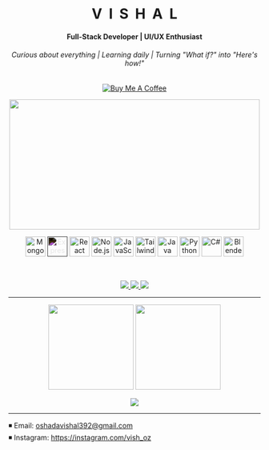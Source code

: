 <h1 align="center">V&nbsp;&nbsp;I&nbsp;&nbsp;S&nbsp;&nbsp;H&nbsp;&nbsp;A&nbsp;&nbsp;L</h1>
<h4 align="center">Full-Stack Developer | UI/UX Enthusiast</h4>
<h6 align="center">Curious about everything | Learning daily | Turning "What if?" into "Here's how!"</h6>

<p align="center">
  <a href="https://www.buymeacoffee.com/yourlink" target="_blank">
    <img src="https://img.shields.io/badge/Buy%20Me%20a%20Coffee-%E2%98%95-lightyellow?style=for-the-badge&logo=buy-me-a-coffee&logoColor=black" alt="Buy Me A Coffee"/>
  </a>
</p>

<p align="center">
  <img src="https://camo.githubusercontent.com/d5b8023397c632e791d495987bd0dcb4af3d3b3439dce25031c8f1fd46b87b43/68747470733a2f2f6d656469612e74656e6f722e636f6d2f595a506e477550655a763841414141642f636f64696e672e676966" height="260px" width="500px"/>
</p>

<!-- ⚛️ Custom Circular Tech Stack Highlight -->

<p align="center">
    <img src="https://cdn.jsdelivr.net/gh/devicons/devicon/icons/mongodb/mongodb-original.svg" height="40" alt="MongoDB"/>
    <img src="https://cdn.jsdelivr.net/gh/devicons/devicon/icons/express/express-original.svg" height="40" alt="Express" style="filter: invert(100%)"/>
    <img src="https://cdn.jsdelivr.net/gh/devicons/devicon/icons/react/react-original.svg" height="40" alt="React"/>
    <img src="https://cdn.jsdelivr.net/gh/devicons/devicon/icons/nodejs/nodejs-original.svg" height="40" alt="Node.js"/>
    <img src="https://cdn.jsdelivr.net/gh/devicons/devicon/icons/javascript/javascript-original.svg" height="40" alt="JavaScript"/>
    <img src="https://www.vectorlogo.zone/logos/tailwindcss/tailwindcss-icon.svg" height="40" alt="TailwindCSS"/>
    <img src="https://cdn.jsdelivr.net/gh/devicons/devicon/icons/java/java-original.svg" height="40" alt="Java"/>
    <img src="https://cdn.jsdelivr.net/gh/devicons/devicon/icons/python/python-original.svg" height="40" alt="Python"/>
    <img src="https://cdn.jsdelivr.net/gh/devicons/devicon/icons/csharp/csharp-original.svg" height="40" alt="C#"/>
    <img src="https://cdn.jsdelivr.net/gh/devicons/devicon/icons/blender/blender-original.svg" height="40" alt="Blender"/>
</p>


<br/>

<p align="center">
  <a href="https://github.com/VishalOz" target="_blank">
    <img src="https://img.shields.io/github/followers/VishalOz?label=Follow&style=social"/>
  </a>
  <a href="https://twitter.com/vishal_oshada" target="_blank">
    <img src="https://img.shields.io/twitter/follow/vish_oz?style=social"/>
  </a>
  <a href="https://linkedin.com/in/vishal_sudasinghe" target="_blank">
    <img src="https://img.shields.io/badge/LinkedIn-Connect-blue"/>
  </a>
</p>




---

<p align="center">
  <img src="https://github-readme-stats.vercel.app/api?username=VishalOz&show_icons=true&theme=tokyonight&hide_border=true&cache_seconds=3600" height="170"/>
  <img src="https://streak-stats.demolab.com?user=VishalOz&theme=tokyonight&hide_border=true" height="170"/>
</p>

<p align="center">
  <img src="https://github-readme-stats.vercel.app/api/top-langs/?username=VishalOz&layout=compact&theme=tokyonight&hide_border=true&langs_count=8"/>
</p>

---

◾️ Email: oshadavishal392@gmail.com  
◾️ Instagram: https://instagram.com/vish_oz
